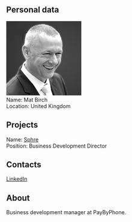 ## Personal data
![mat birch photo](photo/mat_birch.png)  
Name:   Mat Birch  
Location: United Kingdom  
## Projects 
Name: [Sphre](../projects/sphre.md)  
Position: Business Development Director   
## Contacts
[LinkedIn](https://www.linkedin.com/in/mat-birch-16478071/)      
## About
Business development manager at PayByPhone.
